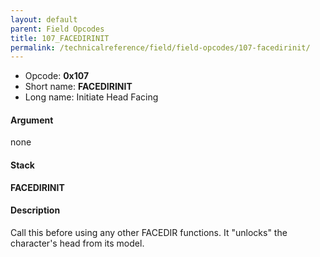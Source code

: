 ```yaml
---
layout: default
parent: Field Opcodes
title: 107_FACEDIRINIT
permalink: /technicalreference/field/field-opcodes/107-facedirinit/
---
```


-   Opcode: **0x107**
-   Short name: **FACEDIRINIT**
-   Long name: Initiate Head Facing

#### Argument

none

#### Stack

  
**FACEDIRINIT**

#### Description

Call this before using any other FACEDIR functions. It "unlocks" the character's head from its model.
